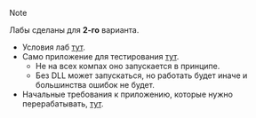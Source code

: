 > [!NOTE]
> Лабы сделаны для __2-го__ варианта.

- Условия лаб [тут](Условия%20лабораторных/).
- Само приложение для тестирования [тут](Вариант_2_приложение/). 
    - Не на всех компах оно запускается в принципе. 
    - Без DLL может запускаться, но работать будет иначе и большинства ошибок не будет. 
- Начальные требования к приложению, которые нужно перерабатывать, [тут](Условия%20лабораторных/Вариант_2_начальные_требования.docx).